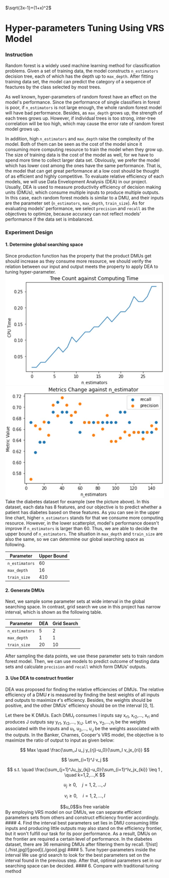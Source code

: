$\sqrt{3x-1}+(1+x)^2$
# Hyper-parameters Tuning Using VRS Model
### Instruction
Random forest is a widely used machine learning method for classification problems. Given a set of training data, the model constructs `n_estimators` decision tree, each of which has the depth up to `max_depth`. After fitting training data set, the model can predict the category of a sequence of feactures by the class selected by most trees.

As well known, hyper-parameters of random forest have an effect on the model's performance. Since the performance of single classifiers in forest is poor, if `n_estimators` is not large enough, the whole random forest model will have bad performance. Besides, as `max_depth` grows up, the strength of each trees grows up. However, if individual trees is too strong, inter-tree correlation will be too high, which may cause the error rate of random forest model grows up.

In addition, high `n_estimators` and `max_depth` raise the complexity of the model. Both of them can be seen as the cost of the model since it consuming more computing resource to train the model when they grow up. The size of training data is the cost of the model as well, for we have to spend more time to collect larger data set. Obviously, we prefer the model which has lower cost among the ones have the same performance. That is, the model that can get great performance at a low cost should be thought of as efficient and highly competitive. To evaluate relative efficiency of each models, we will use Data Envelopment Analysis (DEA) in our project. Usually, DEA is used to measure productivity efficiency of decision making units (DMUs), which consume multiple inputs to produce multiple outputs. In this case, each random forest models is similar to a DMU, and their inputs are the parameter set (`n_estimators`, `max_depth`, `train_size`). As for evaluating models' performance, we select `precision` and `recall` as the objectives to optimize, because accuracy can not reflect models' performance if the data set is imbalanced.

### Experiment Design
#### 1. Determine global searching space
Since production function has the property that the product DMUs get should increase as they consume more resource, we should verify the relation between our input and output meets the property to apply DEA to tuning hyper-parameter.
![cpu_time](./cpu_time.jpg)
![metrics_change](./metrics_change.jpg)
Take the diabetes dataset for example (see the picture above). In this dataset, each data has 8 features, and our objective is to predict whether a patient has diabetes based on these features. As you can see in the upper line chart, higher `n_estimators` stands for that we consume more computing resource. However, in the lower scatterplot, model's performance doesn't improve if `n_estimators` is larger than 60. Thus, we are able to decide the upper bound of `n_estimators`. The situation in `max_depth` and `train_size` are also the same, so we can determine our global searching space as following.

Parameter  | Upper Bound
------------- | -------------
 `n_estimators` | 60
`max_depth`  | 16
`train_size`  | 410


#### 2. Generate DMUs
Next, we sample some parameter sets at wide interval in the global searching space. In contrast, grid search we use in this project has narrow interval, which is shown as the following table.

Parameter  | DEA | Grid Search
------------- | ------------- | -------------
 `n_estimators` | 5 | 2
`max_depth`  | 1 | 1
`train_size`  | 20 | 10

After sampling the data points, we use these parameter sets to train random forest model. Then, we can use models to predict outcome of testing data sets and calculate `precision` and `recall` which form DMUs' outputs. 
#### 3. Use DEA to construct frontier
DEA was proposed for finding the relative efficiencies of DMUs. The relative efficiency of a DMU **r** is measured by finding the best weights of all inputs and outputs to maximize **r**'s efficiency. Besides, the weights should be positive, and the other DMUs' efficiency should be on the interval [0, 1].

Let there be K DMUs. Each DMU<sub>r</sub> consumes I inputs say x<sub>r1</sup></sub>, x<sub>r2</sup></sub>,..., x<sub>rI</sup></sub> and produces J outputs say y<sub>r1</sup></sub>, y<sub>r2</sup></sub>,..., y<sub>rJ</sup></sub>. Let v<sub>1</sup></sub>, v<sub>2</sup></sub>,...,v<sub>I</sup></sub> be the weights associated with the inputs and u<sub>1</sup></sub>, u<sub>2</sup></sub>,..., u<sub>J</sup></sub> be the weights associated with the outputs. In the Banker, Charnes, Cooper's VRS model, the objective is to maximize the ratio of output to input as given below:

$$ Max \quad \frac{\sum_J u_j y_{rj}-u_0}{\sum_I v_jx_{ri}} $$

$$ \sum_{i=1}^J v_j $$

$$ s.t. \quad \frac{\sum_{j=1}^Ju_jy_{kj}-u_0}{\sum_{i=1}^Iv_jx_{ki}} \leq 1 , \quad k=1,2,...,K $$
```math
u_j
\geq 0
, \quad j=1,2,...,J
```
```math
v_i
\geq 0
, \quad i=1,2,...,I
```
<center>$$u_0$$is free variable</center>
By employing VRS model on our DMUs, we can separate efficient parameters sets from others and construct efficiency frontier accordingly.
#### 4. Find the interval best parameters set lies in
DMU consuming little inputs and producing little outputs may also stand on the efficiency frontier, but it won't fulfill our task for its poor performance. As a result, DMUs on the frontier are required a certain level of performance. In the diabetes dataset, there are 36 remaining DMUs after filtering them by recall.
![hist](./hist.jpg)![good](./good.jpg)
#### 5. Tune hyper-parameters inside the interval
We use grid search to look for the best parameters set on the interval found in the previous step. After that, optimal parameters set in our searching space can be decided.
#### 6. Compare with traditional tuning method